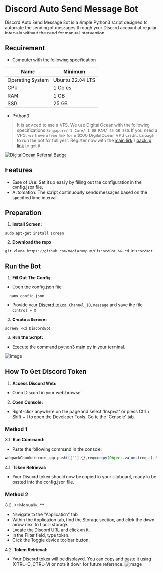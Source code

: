 # Discord Auto Send Message Bot
Discord Auto Send Message Bot is a simple Python3 script designed to automate the sending of messages through your Discord account at regular intervals without the need for manual intervention.

## Requirement
- Computer with the following specification

| Name | Minimum |
| ------------- | ------------- |
| Operating System  | Ubuntu 22.04 LTS  |
| CPU  | 1 Cores  |
| RAM  | 1 GB  |
| SSD  | 25 GB  |
- Python3

> It is adviced to use a VPS. We use Digital Ocean with the following specifications ```Singapore/ 1 Core/ 1 GB RAM/ 25 GB SSD```. If you need a VPS, we have a free link for a $200 DigitalOcean VPS credit. Enough to run the bot for full year. Register now with the [main link](https://m.do.co/c/497333605c2e) / [backup link](https://m.do.co/c/6bce9210eb7) to get it.

<a href="https://www.digitalocean.com/?refcode=497333605c2e&utm_campaign=Referral_Invite&utm_medium=Referral_Program&utm_source=badge"><img src="https://web-platforms.sfo2.cdn.digitaloceanspaces.com/WWW/Badge%201.svg" alt="DigitalOcean Referral Badge" /></a>

## Features
- Ease of Use: Set it up easily by filling out the configuration in the config.json file.
- Automation: The script continuously sends messages based on the specified time interval.

## Preparation
1. **Install Screen:**
```
sudo apt-get install screen
```
2. **Download the repo**
```
git clone https://github.com/mediarumpum/DiscordBot && cd DiscordBot
```

## Run the Bot
1. **Fill Out The Config**:
- Open the config.json file
```
  nano config.json
```
- Provide your [Discord token](#How-To-Get-Discord-Token), `Channel_ID`, `message` and save the file ```Control + X```
2. **Create a Screen:**
```
screen -Rd DiscordBot
```
3. **Run the Script:**
- Execute the command python3 main.py in your terminal.
  
![image](https://github.com/nmluthfi/Discord-Auto-Send-Message-Bot/assets/33769324/03101b10-2cf4-4246-8b8a-031fe5d806ae)


## How To Get Discord Token

1. **Access Discord Web:**
- Open Discord in your web browser.
2. **Open Console:**
-  Right-click anywhere on the page and select 'Inspect' or press Ctrl + Shift + I to open the Developer Tools. Go to the 'Console' tab.

### Method 1
3.1. **Run Command:**
- Paste the following command in the console:
```js
webpackChunkdiscord_app.push([[""],{},req=>copy(Object.values(req.c).find(x => x?.exports?.default?.getToken).exports.default.getToken())])
```
4.1. **Token Retrieval:**
- Your Discord token should now be copied to your clipboard, ready to be pasted into the config.json file.

### Method 2
3.2. **Manually: **
- Navigate to the "Application" tab
- Within the Application tab, find the Storage section, and click the down arrow next to Local storage.
- Locate the Discord URL and click on it.
- In the Filter field, type token.
- Click the Toggle device toolbar button.
  
4.2. **Token Retrieval:**
- Your Discord token will be displayed. You can copy and paste it using (CTRL+C, CTRL+V) or note it down for future reference.
![image](https://github.com/nmluthfi/Discord-Auto-Send-Message-Bot/assets/33769324/958df214-cd89-4dd1-b356-8af2c67d3504)

